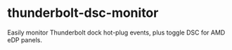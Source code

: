 # thunderbolt-dsc-monitor
Easily monitor Thunderbolt dock hot-plug events, plus toggle DSC for AMD eDP panels.
